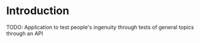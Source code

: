 # Introduction 
TODO: Application to test people's ingenuity through tests of general topics through an API


